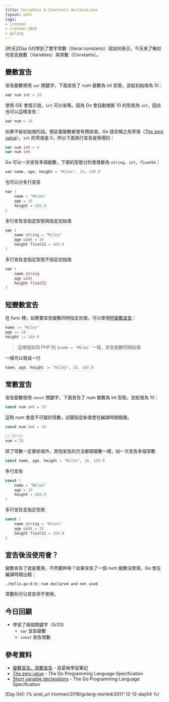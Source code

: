 ```yaml
---
title: Variables & Constants declarations
layout: post
tags:
- ironman
- ironman-2018
- golang
---
```


[昨天][Day 04]學到了實字常數（literal constants）該如何表示，今天來了解如何宣告變數（Variables）與常數（Constants）。

## 變數宣告

宣告變數使用 `var` 關鍵字，下面宣告了 num 變數為 int 型態，並給初始值為 10：

```go
var num int = 10
```

使用 IDE 會提示說，`int` 可以省略，因為 Go 會自動推斷 10 的型態為 `int`，因此也可以這樣宣告：

```go
var num = 10
```

如果不給初始值的話，預定義變數都會有預設值，Go 語言稱之為零值（[The zero value][]），`int` 的零值是 0，所以下面兩行宣告是等價的：

```go
var num int = 0
var num int
```

Go 可以一次宣告多個變數，下面的型態分別會推斷為 `string`、`int`、`float64`：

```go
var name, age, height = "Miles", 18, 169.9
```

也可以分多行宣告

```go
var (
	name = "Miles"
	age = 18
	height = 169.9
)
```

多行宣告並指定型態與指定初始值

```go
var (
	name string = "Miles"
	age uint = 18
	height float32 = 169.9
)
```

多行宣告並指定型態不指定初始值

```go
var (
	name string
	age uint
	height float32
)
```

## 短變數宣告

在 func 裡，如果要宣告變數同時指定初值，可以使用[短變數宣告][Short variable declarations]：

```go
name := "Miles"
age := 18
height := 169.9
```

> 這裡就如同 PHP 的 `$name = 'Miles'` 一樣，宣告變數同時給值

一樣可以寫成一行

```go
name, age, height := "Miles", 18, 169.9
```

## 常數宣告

宣告變數使用 `const` 關鍵字，下面宣告了 num 變數為 int 型態，並給值為 10：

```go
const num int = 10
```

這時 num 會是不可變的常數，試圖指定新值會在編譯時期報錯。

```go
const num int = 10

// Error
num = 20
```

除了常數一定要給值外，其他宣告的方法都跟變數一樣，如一次宣告多個常數

```go
const name, age, height = "Miles", 18, 169.9
```

多行宣告

```go
const (
	name = "Miles"
	age = 18
	height = 169.9
)
```

多行宣告並指定型態

```go
const (
	name string = "Miles"
	age uint = 18
	height float32 = 169.9
)
```

## 宣告後沒使用會？

變數宣告了就是要用，不然要幹嘛？如果宣告了一個 num 變數沒使用，Go 會在編譯時期出錯：

```
./hello.go:8:6: num declared and not used
```

常數則可以宣告但不使用。

## 今日回顧

* 學習了兩個關鍵字（5/23）
  + `var` 宣告變數
  + `const` 宣告常數

## 參考資料

* [變數宣告、常數宣告][] - 良葛格學習筆記
* [The zero value][] - The Go Programming Language Specification
* [Short variable declarations][] - The Go Programming Language Specification

[變數宣告、常數宣告]: https://openhome.cc/Gossip/Go/VariableConstantDeclaration.html
[The zero value]: https://golang.org/ref/spec#The_zero_value
[Short variable declarations]: https://golang.org/ref/spec#Short_variable_declarations

[Day 04]: {% post_url ironman/2018/golang-started/2017-12-12-day04 %}
